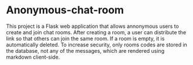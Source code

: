 # Anonymous-chat-room
This project is a Flask web application that allows annonymous users to create and join chat rooms. After creating a room, a user can distribute the link so that others can join the same room. If a room is empty, it is automatically deleted. To increase security, only rooms codes are stored in the database, not any of the messages, which are rendered using markdown client-side.
